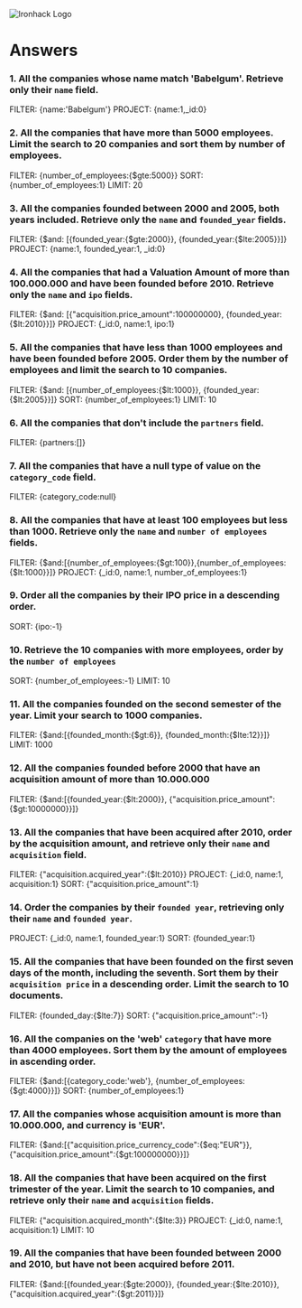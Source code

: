 ![Ironhack Logo](https://i.imgur.com/1QgrNNw.png)

# Answers

### 1. All the companies whose name match 'Babelgum'. Retrieve only their `name` field.

<!-- Your Code Goes Here -->
FILTER: {name:'Babelgum'}
PROJECT: {name:1,_id:0}


### 2. All the companies that have more than 5000 employees. Limit the search to 20 companies and sort them by **number of employees**.

<!-- Your Code Goes Here -->
FILTER: {number_of_employees:{$gte:5000}}
SORT: {number_of_employees:1}
LIMIT: 20

### 3. All the companies founded between 2000 and 2005, both years included. Retrieve only the `name` and `founded_year` fields.

<!-- Your Code Goes Here -->
FILTER: {$and: [{founded_year:{$gte:2000}}, {founded_year:{$lte:2005}}]}
PROJECT: {name:1, founded_year:1, _id:0}

### 4. All the companies that had a Valuation Amount of more than 100.000.000 and have been founded before 2010. Retrieve only the `name` and `ipo` fields.

<!-- Your Code Goes Here -->
FILTER: {$and: [{"acquisition.price_amount":100000000}, {founded_year:{$lt:2010}}]}
PROJECT: {_id:0, name:1, ipo:1}

### 5. All the companies that have less than 1000 employees and have been founded before 2005. Order them by the number of employees and limit the search to 10 companies.

<!-- Your Code Goes Here -->
FILTER: {$and: [{number_of_employees:{$lt:1000}}, {founded_year:{$lt:2005}}]}
SORT: {number_of_employees:1}
LIMIT: 10

### 6. All the companies that don't include the `partners` field.

<!-- Your Code Goes Here -->
FILTER: {partners:[]}

### 7. All the companies that have a null type of value on the `category_code` field.

<!-- Your Code Goes Here -->
FILTER: {category_code:null}


### 8. All the companies that have at least 100 employees but less than 1000. Retrieve only the `name` and `number of employees` fields.

<!-- Your Code Goes Here -->
FILTER: {$and:[{number_of_employees:{$gt:100}},{number_of_employees:{$lt:1000}}]}
PROJECT: {_id:0, name:1, number_of_employees:1}

### 9. Order all the companies by their IPO price in a descending order.

<!-- Your Code Goes Here -->
SORT: {ipo:-1}

### 10. Retrieve the 10 companies with more employees, order by the `number of employees`

<!-- Your Code Goes Here -->
SORT: {number_of_employees:-1}
LIMIT: 10

### 11. All the companies founded on the second semester of the year. Limit your search to 1000 companies.

<!-- Your Code Goes Here -->
FILTER: {$and:[{founded_month:{$gt:6}}, {founded_month:{$lte:12}}]}
LIMIT: 1000

<!-- ### 12. All the companies that have been 'deadpooled' after the third year. -->

<!-- Your Code Goes Here -->
<!-- FILTER: {deadpooled_year:{$lt:3}} -->


### 12. All the companies founded before 2000 that have an acquisition amount of more than 10.000.000

<!-- Your Code Goes Here -->
FILTER: {$and:[{founded_year:{$lt:2000}}, {"acquisition.price_amount":{$gt:10000000}}]}

### 13. All the companies that have been acquired after 2010, order by the acquisition amount, and retrieve only their `name` and `acquisition` field.

<!-- Your Code Goes Here -->
FILTER: {"acquisition.acquired_year":{$lt:2010}}
PROJECT: {_id:0, name:1, acquisition:1}
SORT: {"acquisition.price_amount":1}

### 14. Order the companies by their `founded year`, retrieving only their `name` and `founded year`.

<!-- Your Code Goes Here -->
PROJECT: {_id:0, name:1, founded_year:1}
SORT: {founded_year:1}

### 15. All the companies that have been founded on the first seven days of the month, including the seventh. Sort them by their `acquisition price` in a descending order. Limit the search to 10 documents.

<!-- Your Code Goes Here -->
FILTER: {founded_day:{$lte:7}}
SORT: {"acquisition.price_amount":-1}

### 16. All the companies on the 'web' `category` that have more than 4000 employees. Sort them by the amount of employees in ascending order.

<!-- Your Code Goes Here -->
FILTER: {$and:[{category_code:'web'}, {number_of_employees:{$gt:4000}}]}
SORT: {number_of_employees:1}

### 17. All the companies whose acquisition amount is more than 10.000.000, and currency is 'EUR'.

<!-- Your Code Goes Here -->
FILTER: {$and:[{"acquisition.price_currency_code":{$eq:"EUR"}}, {"acquisition.price_amount":{$gt:100000000}}]}

### 18. All the companies that have been acquired on the first trimester of the year. Limit the search to 10 companies, and retrieve only their `name` and `acquisition` fields.

<!-- Your Code Goes Here -->
FILTER: {"acquisition.acquired_month":{$lte:3}}
PROJECT: {_id:0, name:1, acquisition:1}
LIMIT: 10

### 19. All the companies that have been founded between 2000 and 2010, but have not been acquired before 2011.

<!-- Your Code Goes Here -->
FILTER: {$and:[{founded_year:{$gte:2000}}, {founded_year:{$lte:2010}}, {"acquisition.acquired_year":{$gt:2011}}]}
